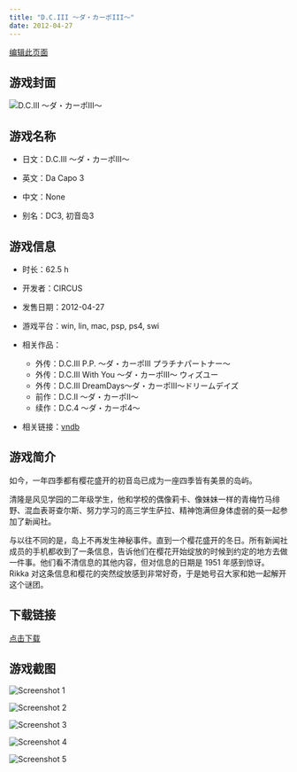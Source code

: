 ```yaml
---
title: "D.C.III ～ダ・カーポIII～"
date: 2012-04-27
---
```

[编辑此页面](https://github.com/ACG-3/ADV3-source/blob/main/source/_posts/D.C.III%20%EF%BD%9E%E3%83%80%E3%83%BB%E3%82%AB%E3%83%BC%E3%83%9DIII%EF%BD%9E.md)

## 游戏封面

![D.C.III ～ダ・カーポIII～](https%3A//pan.timero.xyz/onedrive/img_lib_001/D.C.III%20%EF%BD%9E%E3%83%80%E3%83%BB%E3%82%AB%E3%83%BC%E3%83%9DIII%EF%BD%9E_cover.avif)


## 游戏名称

- 日文：D.C.III ～ダ・カーポIII～
- 英文：Da Capo 3
- 中文：None

- 别名：DC3, 初音岛3


## 游戏信息

- 时长：62.5 h
- 开发者：CIRCUS
- 发售日期：2012-04-27
- 游戏平台：win, lin, mac, psp, ps4, swi
- 相关作品：
   - 外传：D.C.III P.P. ～ダ・カーポIII プラチナパートナー～
   - 外传：D.C.III With You ～ダ・カーポIII～ ウィズユー
   - 外传：D.C.Ⅲ DreamDays～ダ・カーポⅢ～ドリームデイズ
   - 前作：D.C.II ～ダ・カーポII～
   - 续作：D.C.4 ～ダ・カーポ4～

- 相关链接：[vndb](https://vndb.org/v6438)


## 游戏简介

如今，一年四季都有樱花盛开的初音岛已成为一座四季皆有美景的岛屿。

清隆是风见学园的二年级学生，他和学校的偶像莉卡、像妹妹一样的青梅竹马绯野、混血表哥查尔斯、努力学习的高三学生萨拉、精神饱满但身体虚弱的葵一起参加了新闻社。

与以往不同的是，岛上不再发生神秘事件。直到一个樱花盛开的冬日。所有新闻社成员的手机都收到了一条信息，告诉他们在樱花开始绽放的时候到约定的地方去做一件事。他们看不清信息的其他内容，但对信息的日期是 1951 年感到惊讶。Rikka 对这条信息和樱花的突然绽放感到非常好奇，于是她号召大家和她一起解开这个谜团。
 



## 下载链接

[点击下载](https://pan.timero.xyz/onedrive/adv_lib_001/D.C.III%20%EF%BD%9E%E3%83%80%E3%83%BB%E3%82%AB%E3%83%BC%E3%83%9DIII%EF%BD%9E)


## 游戏截图


![Screenshot 1](https%3A//pan.timero.xyz/onedrive/img_lib_001/D.C.III%20%EF%BD%9E%E3%83%80%E3%83%BB%E3%82%AB%E3%83%BC%E3%83%9DIII%EF%BD%9E_Screenshot_1.avif)

![Screenshot 2](https%3A//pan.timero.xyz/onedrive/img_lib_001/D.C.III%20%EF%BD%9E%E3%83%80%E3%83%BB%E3%82%AB%E3%83%BC%E3%83%9DIII%EF%BD%9E_Screenshot_2.avif)

![Screenshot 3](https%3A//pan.timero.xyz/onedrive/img_lib_001/D.C.III%20%EF%BD%9E%E3%83%80%E3%83%BB%E3%82%AB%E3%83%BC%E3%83%9DIII%EF%BD%9E_Screenshot_3.avif)

![Screenshot 4](https%3A//pan.timero.xyz/onedrive/img_lib_001/D.C.III%20%EF%BD%9E%E3%83%80%E3%83%BB%E3%82%AB%E3%83%BC%E3%83%9DIII%EF%BD%9E_Screenshot_4.avif)

![Screenshot 5](https%3A//pan.timero.xyz/onedrive/img_lib_001/D.C.III%20%EF%BD%9E%E3%83%80%E3%83%BB%E3%82%AB%E3%83%BC%E3%83%9DIII%EF%BD%9E_Screenshot_5.avif)

